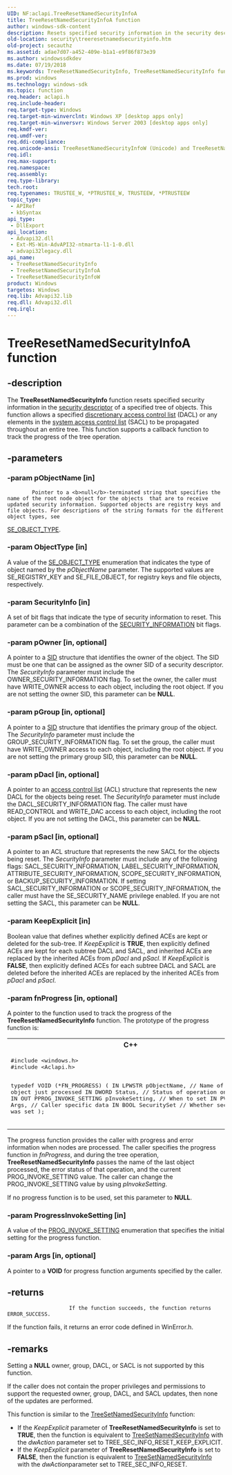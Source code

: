 ```yaml
---
UID: NF:aclapi.TreeResetNamedSecurityInfoA
title: TreeResetNamedSecurityInfoA function
author: windows-sdk-content
description: Resets specified security information in the security descriptor of a specified tree of objects.
old-location: security\treeresetnamedsecurityinfo.htm
old-project: secauthz
ms.assetid: adae7d07-a452-409e-b1a1-e9f86f873e39
ms.author: windowssdkdev
ms.date: 07/19/2018
ms.keywords: TreeResetNamedSecurityInfo, TreeResetNamedSecurityInfo function [Security], TreeResetNamedSecurityInfoA, TreeResetNamedSecurityInfoW, aclapi/TreeResetNamedSecurityInfo, aclapi/TreeResetNamedSecurityInfoA, aclapi/TreeResetNamedSecurityInfoW, security.treeresetnamedsecurityinfo
ms.prod: windows
ms.technology: windows-sdk
ms.topic: function
req.header: aclapi.h
req.include-header: 
req.target-type: Windows
req.target-min-winverclnt: Windows XP [desktop apps only]
req.target-min-winversvr: Windows Server 2003 [desktop apps only]
req.kmdf-ver: 
req.umdf-ver: 
req.ddi-compliance: 
req.unicode-ansi: TreeResetNamedSecurityInfoW (Unicode) and TreeResetNamedSecurityInfoA (ANSI)
req.idl: 
req.max-support: 
req.namespace: 
req.assembly: 
req.type-library: 
tech.root: 
req.typenames: TRUSTEE_W, *PTRUSTEE_W, TRUSTEEW, *PTRUSTEEW
topic_type:
 - APIRef
 - kbSyntax
api_type:
 - DllExport
api_location:
 - Advapi32.dll
 - Ext-MS-Win-AdvAPI32-ntmarta-l1-1-0.dll
 - advapi32legacy.dll
api_name:
 - TreeResetNamedSecurityInfo
 - TreeResetNamedSecurityInfoA
 - TreeResetNamedSecurityInfoW
product: Windows
targetos: Windows
req.lib: Advapi32.lib
req.dll: Advapi32.dll
req.irql: 
---
```


# TreeResetNamedSecurityInfoA function


## -description


The <b>TreeResetNamedSecurityInfo</b> function resets specified security information in the <a href="https://msdn.microsoft.com/3e9d7672-2314-45c8-8178-5a0afcfd0c50">security descriptor</a> of a specified tree of objects. This function allows a specified  <a href="https://msdn.microsoft.com/d007cbb9-b547-4dc7-bc22-b526f650f7c2">discretionary access control list</a> (DACL) or any elements in the <a href="https://msdn.microsoft.com/3e9d7672-2314-45c8-8178-5a0afcfd0c50">system access control list</a> (SACL) to be propagated throughout an entire tree. This function supports a callback function to track the progress of the tree operation.


## -parameters




### -param pObjectName [in]

			Pointer to a <b>null</b>-terminated string that specifies the name of the root node object for the objects  that are to receive updated security information. Supported objects are registry keys and file objects. For descriptions of the string formats for the different object types, see 
<a href="https://msdn.microsoft.com/1dee5e3d-0d41-4717-811b-7e05b4deb55f">SE_OBJECT_TYPE</a>.


### -param ObjectType [in]

A value of the <a href="https://msdn.microsoft.com/1dee5e3d-0d41-4717-811b-7e05b4deb55f">SE_OBJECT_TYPE</a>  enumeration  that indicates the type of object named by the <i>pObjectName</i> parameter. The supported values are SE_REGISTRY_KEY and SE_FILE_OBJECT, for registry keys and file objects, respectively. 


### -param SecurityInfo [in]

A set of 
bit flags that indicate the type of security information to reset. This parameter can be a combination of the 
<a href="https://msdn.microsoft.com/library/windows/hardware/ff556635">SECURITY_INFORMATION</a> bit flags.


### -param pOwner [in, optional]

A pointer to a <a href="https://msdn.microsoft.com/library/windows/hardware/ff556740">SID</a> structure that identifies the owner of the object. The SID must be one that can be assigned as the owner SID of a security descriptor. The <i>SecurityInfo</i> parameter must include the OWNER_SECURITY_INFORMATION flag. To set the owner, the caller must have WRITE_OWNER access to each object, including the root object. If you are not setting the owner SID, this parameter can be <b>NULL</b>.


### -param pGroup [in, optional]

A pointer to a <a href="https://msdn.microsoft.com/library/windows/hardware/ff556740">SID</a> structure that identifies the primary group of the object. The <i>SecurityInfo</i> parameter must include the GROUP_SECURITY_INFORMATION flag.  To set the group, the caller must have WRITE_OWNER access to each object, including the root object. If you are not setting the primary group SID, this parameter can be <b>NULL</b>.


### -param pDacl [in, optional]

A pointer to an <a href="https://msdn.microsoft.com/0baaa937-f635-4500-8dcd-9dbbd6f4cd02">access control list</a> (ACL) structure that represents the new DACL for the objects being reset. The <i>SecurityInfo</i> parameter must include the DACL_SECURITY_INFORMATION flag. The caller must have READ_CONTROL and WRITE_DAC access to each  object, including the root object. If you are not setting the DACL, this parameter can be <b>NULL</b>.


### -param pSacl [in, optional]

A pointer to an ACL structure that represents the new SACL for the objects being reset.  The <i>SecurityInfo</i> parameter must include any of the following flags: SACL_SECURITY_INFORMATION, LABEL_SECURITY_INFORMATION, ATTRIBUTE_SECURITY_INFORMATION, SCOPE_SECURITY_INFORMATION, or BACKUP_SECURITY_INFORMATION. If setting SACL_SECURITY_INFORMATION or SCOPE_SECURITY_INFORMATION, the caller must have the SE_SECURITY_NAME privilege enabled. If you are not setting the SACL, this parameter can be <b>NULL</b>.


### -param KeepExplicit [in]

Boolean value that defines whether explicitly defined ACEs are kept or deleted for the sub-tree. If  <i>KeepExplicit</i> is <b>TRUE</b>, then explicitly defined ACEs are kept for each subtree DACL and SACL, and inherited ACEs are replaced by the inherited ACEs from <i>pDacl</i> and <i>pSacl</i>.  If  <i>KeepExplicit</i> is <b>FALSE</b>, then explicitly defined ACEs for each subtree DACL and SACL are deleted before the inherited ACEs are replaced by the inherited ACEs from <i>pDacl</i> and <i>pSacl</i>.


### -param fnProgress [in, optional]

A pointer to the function used to track the progress of the <b>TreeResetNamedSecurityInfo</b> function. The prototype of the progress function is:

<div class="code"><span codelanguage="ManagedCPlusPlus"><table>
<tr>
<th>C++</th>
</tr>
<tr>
<td>
<pre>#include &lt;windows.h&gt;
#include &lt;Aclapi.h&gt;

typedef VOID (*FN_PROGRESS) (
  IN LPWSTR pObjectName,              // Name of object just processed
  IN DWORD Status,                    // Status of operation on object
  IN OUT PPROG_INVOKE_SETTING pInvokeSetting, // When to set
  IN PVOID Args,                      // Caller specific data
  IN BOOL SecuritySet                 // Whether security was set
);
</pre>
</td>
</tr>
</table></span></div>
The progress function provides the caller with progress and error information when nodes are processed. The caller specifies the progress function in <i>fnProgress</i>, and during the tree  operation, <b>TreeResetNamedSecurityInfo</b> passes the name of the last object processed, the error status of that operation, and the current  PROG_INVOKE_SETTING value. The caller can change the PROG_INVOKE_SETTING value by using <i>pInvokeSetting</i>.

If no progress function is to be used, set this parameter to <b>NULL</b>.


### -param ProgressInvokeSetting [in]

A value of the <a href="https://msdn.microsoft.com/3eee30d6-7d9d-468f-b6ba-e172da523169">PROG_INVOKE_SETTING</a> enumeration that specifies the initial setting for the progress function.


### -param Args [in, optional]

A pointer to a <b>VOID</b> for progress function arguments specified by the caller.


## -returns




						If the function succeeds, the function returns ERROR_SUCCESS.

If the function fails, it returns an error code defined in WinError.h.




## -remarks



Setting a <b>NULL</b> owner, group, DACL, or SACL is not supported by this function.

If the caller does not contain the proper privileges and permissions to support the requested owner, group, DACL, and SACL updates, then none of the updates are performed.

This function is similar to the <a href="https://msdn.microsoft.com/caa711c3-301b-4ed7-b1f4-dc6a48563905">TreeSetNamedSecurityInfo</a> function:

<ul>
<li>If the <i>KeepExplicit</i> parameter of <b>TreeResetNamedSecurityInfo</b> is set to <b>TRUE</b>, then the function is equivalent to  <a href="https://msdn.microsoft.com/caa711c3-301b-4ed7-b1f4-dc6a48563905">TreeSetNamedSecurityInfo</a> with the  <i>dwAction</i> parameter set to  TREE_SEC_INFO_RESET_KEEP_EXPLICIT.</li>
<li>If the <i>KeepExplicit</i> parameter of <b>TreeResetNamedSecurityInfo</b> is set to <b>FALSE</b>, then the function is equivalent to  <a href="https://msdn.microsoft.com/caa711c3-301b-4ed7-b1f4-dc6a48563905">TreeSetNamedSecurityInfo</a> with the  <i>dwAction</i>parameter set to  TREE_SEC_INFO_RESET.</li>
</ul>


